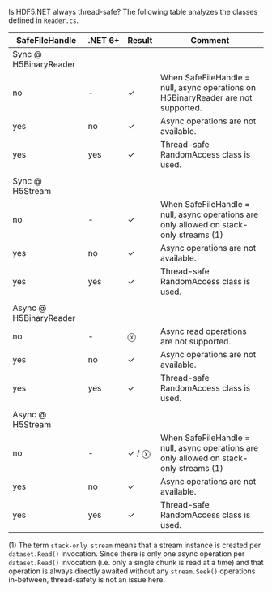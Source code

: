Is HDF5.NET always thread-safe? The following table analyzes the classes defined in `Reader.cs`.

| SafeFileHandle | .NET 6+ | Result | Comment |
| -------------- | ------- | ------ | ------- |
| Sync @ H5BinaryReader | 
| no             | -       | ✓      | When SafeFileHandle = null, async operations on H5BinaryReader are not supported. |
| yes            | no      | ✓      | Async operations are not available. |
| yes            | yes     | ✓      | Thread-safe RandomAccess class is used. |
||
| Sync @ H5Stream | 
| no             | -       | ✓      | When SafeFileHandle = null, async operations are only allowed on stack-only streams (1) |
| yes            | no      | ✓      | Async operations are not available. |
| yes            | yes     | ✓      | Thread-safe RandomAccess class is used. |
||
| Async @ H5BinaryReader | 
| no             | -       | ⓧ      | Async read operations are not supported. |
| yes            | no      | ✓      | Async operations are not available. |
| yes            | yes     | ✓      | Thread-safe RandomAccess class is used. |
||
| Async @ H5Stream | 
| no             | -       | ✓ / ⓧ  | When SafeFileHandle = null, async operations are only allowed on stack-only streams (1) |
| yes            | no      | ✓      | Async operations are not available. |
| yes            | yes     | ✓      | Thread-safe RandomAccess class is used. |

(1) The term `stack-only stream` means that a stream instance is created per `dataset.Read()` invocation. Since there is only one async operation per `dataset.Read()` invocation (i.e. only a single chunk is read at a time) and that operation is always directly awaited without any `stream.Seek()` operations in-between, thread-safety is not an issue here.